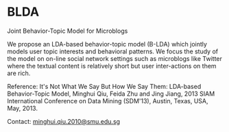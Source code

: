 BLDA
====

Joint Behavior-Topic Model for Microblogs

We propose an LDA-based behavior-topic model (B-LDA) which jointly models user topic interests and behavioral patterns. We focus the study of the model on on-line social network settings such as microblogs like Twitter where the textual content is relatively short but user inter-actions on them are rich.

Reference: It's Not What We Say But How We Say Them: LDA-based Behavior-Topic Model, Minghui Qiu, Feida Zhu and Jing Jiang, 2013 SIAM International Conference on Data Mining (SDM'13), Austin, Texas, USA, May, 2013.

Contact: minghui.qiu.2010@smu.edu.sg
